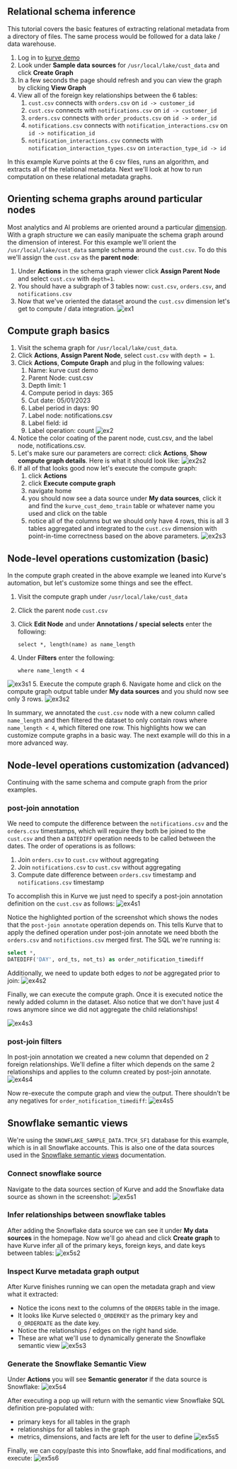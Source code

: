 ## Relational schema inference
This tutorial covers the basic features of extracting relational metadata
from a directory of files.  The same process would be followed for a data lake / data warehouse.

1. Log in to [kurve demo](https://demo.kurve.ai)
2. Look under <b>Sample data sources</b> for `/usr/local/lake/cust_data` and click <b>Create Graph</b>
3. In a few seconds the page should refresh and you can view the graph by clicking <b>View Graph</b>
4. View all of the foreign key relationships between the 6 tables:
    1. `cust.csv` connects with `orders.csv` on `id -> customer_id`
    2. `cust.csv` connects with `notifications.csv` on `id -> customer_id`
    3. `orders.csv` connects with `order_products.csv` on `id -> order_id`
    4. `notifications.csv` connects with `notification_interactions.csv` on `id -> notification_id`
    5. `notification_interactions.csv` connects with `notification_interaction_types.csv` on `interaction_type_id -> id`

In this example Kurve points at the 6 csv files, runs an algorithm, and extracts all of the relational metadata.
Next we'll look at how to run computation on these relational metadata graphs.


## Orienting schema graphs around particular nodes
Most analytics and AI problems are oriented around a particular [dimension](https://en.wikipedia.org/wiki/Dimension_(data_warehouse)).  With a graph structure we can easily manipuate the schema graph
around the dimension of interest.  For this example we'll orient the `/usr/local/lake/cust_data`
sample schema around the `cust.csv`.  To do this we'll assign the `cust.csv` as the <b>parent node</b>:

1. Under <b>Actions</b> in the schema graph viewer click <b>Assign Parent Node</b> and select `cust.csv` with `depth=1`.
2. You should have a subgraph of 3 tables now: `cust.csv`, `orders.csv`, and `notifications.csv`
3. Now that we've oriented the dataset around the `cust.csv` dimension let's get to compute / data integration.
![ex1](images/ex1_step1.jpg)

## Compute graph basics
1. Visit the schema graph for `/usr/local/lake/cust_data`.
2. Click <b>Actions</b>, <b>Assign Parent Node</b>, select `cust.csv` with `depth = 1`.
3. Click <b>Actions</b>, <b>Compute Graph</b> and plug in the following values:
    1. Name: kurve cust demo
    2. Parent Node: cust.csv
    3. Depth limit: 1
    4. Compute period in days: 365
    5. Cut date: 05/01/2023
    6. Label period in days: 90
    7. Label node: notifications.csv
    8. Label field: id
    9. Label operation: count
![ex2](images/ex2_step1.jpg)
4. Notice the color coating of the parent node, cust.csv, and the label node, notifications.csv.
5. Let's make sure our parameters are correct: click <b>Actions</b>, <b>Show compute graph details</b>.  Here is what it should look like:
![ex2s2](images/ex2_step2.jpg)
6. If all of that looks good now let's execute the compute graph:
    1. click <b>Actions</b>
    2. click <b>Execute compute graph</b>
    3. navigate home
    4. you should now see a data source under <b>My data sources</b>, click it and find the `kurve_cust_demo_train` table or whatever name you used and click on the table
    5. notice all of the columns but we should only have 4 rows, this is all 3 tables aggregated and integrated to the `cust.csv` dimension with point-in-time correctness based on the above parameters.
![ex2s3](images/ex2_step3.jpg)



## Node-level operations customization (basic)
In the compute graph created in the above example we leaned into Kurve's automation, but let's
customize some things and see the effect.

1. Visit the compute graph under `/usr/local/lake/cust_data`

2. Click the parent node `cust.csv`

3. Click <b>Edit Node</b> and under <b>Annotations / special selects</b> enter the following:

    ```
    select *, length(name) as name_length
    ```

4. Under <b>Filters</b> enter the following:

    ```
    where name_length < 4
    ```
![ex3s1](images/ex3_step1.jpg)
5. Execute the compute graph
6. Navigate home and click on the compute graph output table under <b>My data sources</b> and you shuld now see only 3 rows.
![ex3s2](images/ex3_step2.jpg)

In summary, we annotated the `cust.csv` node with a new column called `name_length` and then filtered the dataset to only contain rows where `name_length < 4`, which filtered one row.  This highlights how we can customize compute graphs in a basic way.  The next example will do this in a more advanced way.


## Node-level operations customization (advanced)
Continuing with the same schema and compute graph from the prior examples.

### post-join annotation
We need to compute the difference between the `notifications.csv` and the `orders.csv` timestamps, which will require
they both be joined to the `cust.csv` and then a `DATEDIFF` operation needs to be called between the dates.  The order
of operations is as follows:

1. Join `orders.csv` to `cust.csv` without aggregating
2. Join `notifications.csv` to `cust.csv` without aggregating
3. Compute date difference between `orders.csv` timestamp and `notifications.csv` timestamp

To accomplish this in Kurve we just need to specify a post-join annotation definition on the `cust.csv` as follows:
![ex4s1](images/ex4_step1.jpg)

Notice the highlighted portion of the screenshot which shows the nodes that the `post-join annotate` operation depends on.  This tells Kurve that to apply the defined operation under post-join annotate we need bboth the `orders.csv` and `notifictions.csv` merged first.  The SQL we're running is:
```sql
select *,
DATEDIFF('DAY', ord_ts, not_ts) as order_notification_timediff
```

Additionally, we need to update both edges to <i>not</i> be aggregated prior to join:
![ex4s2](images/ex4_step2.jpg)

Finally, we can execute the compute graph.  Once it is executed notice the newly added column in the dataset.  Also notice that we don't have just 4 rows anymore since we did not aggregate the child relationships!

![ex4s3](images/ex4_step3.jpg)

### post-join filters
In post-join annotation we created a new column that depended on 2 foreign relationships.  We'll define a filter which depends on the same 2 relationships and applies to the column created by post-join annotate.
![ex4s4](images/ex4_step4.jpg)

Now re-execute the compute graph and view the output.  There shouldn't be any negatives for `order_notification_timediff`:
![ex4s5](images/ex4_step5.jpg)


## Snowflake semantic views
We're using the `SNOWFLAKE_SAMPLE_DATA.TPCH_SF1` database for this example, which is in all Snowflake accounts.  This is also one of the data sources used in the [Snowflake semantic views](https://docs.snowflake.com/en/user-guide/views-semantic/overview) documentation.

### Connect snowflake source
Navigate to the data sources section of Kurve and add the Snowflake data source as shown in the screenshot:
![ex5s1](images/ex5_step1.jpg)

### Infer relationships between snowflake tables
After adding the Snowflake data source we can see it under <b>My data sources</b> in the homepage.  Now we'll go ahead and click <b>Create graph</b> to have Kurve infer all of the primary keys, foreign keys, and date keys between tables:
![ex5s2](images/ex5_step2.jpg)

### Inspect Kurve metadata graph output
After Kurve finishes running we can open the metadata graph and view what it extracted:

* Notice the icons next to the columns of the `ORDERS` table in the image.
* It looks like Kurve selected `O_ORDERKEY` as the primary key and `O_ORDERDATE` as the date key.
* Notice the relationships / edges on the right hand side.
* These are what we'll use to dynamically generate the Snowflake semantic view
![ex5s3](images/ex5_step3.jpg)


### Generate the Snowflake Semantic View
Under <b>Actions</b> you will see <b>Semantic generator</b> if the data source is Snowflake:
![ex5s4](images/ex5_step4.jpg)

After executing a pop up will return with the semantic view Snowflake SQL definition pre-populated with:

- primary keys for all tables in the graph
- relationships for all tables in the graph
- metrics, dimensions, and facts are left for the user to define
![ex5s5](images/ex5_step5.jpg)

Finally, we can copy/paste this into Snowflake, add final modifications, and execute:
![ex5s6](images/ex5_step6.jpg)

